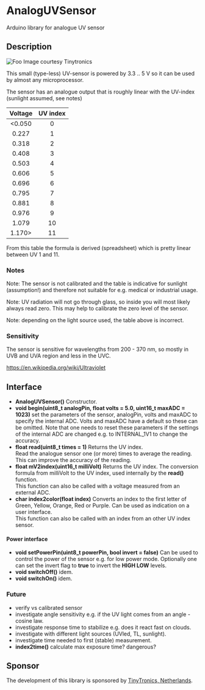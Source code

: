 # AnalogUVSensor

Arduino library for analogue UV sensor

## Description

![Foo](https://www.tinytronics.nl/shop/image/cache/catalog/products/product-003601/uv-light-sensor-module-200-370nm-80x80w.jpg)
Image courtesy Tinytronics

This small (type-less) UV-sensor is powered by 3.3 .. 5 V so it can be used by almost any microprocessor.

The sensor has an analogue output that is roughly linear with the UV-index (sunlight assumed, see notes)


| Voltage | UV index |
|:-------:|:--------:|
| <0.050  |     0    |
|  0.227  |     1    |
|  0.318  |     2    |
|  0.408  |     3    |
|  0.503  |     4    |
|  0.606  |     5    |
|  0.696  |     6    |
|  0.795  |     7    |
|  0.881  |     8    |
|  0.976  |     9    |
|  1.079  |    10    |
|  1.170> |    11    |

From this table the formula is derived (spreadsheet) which is pretty linear between UV 1 and 11.


### Notes

Note: The sensor is not calibrated and the table is indicative for sunlight (assumption!) 
and therefore not suitable for e.g. medical or industrial usage. 

Note: UV radiation will not go through glass, so inside you will most likely always read zero. 
This may help to calibrate the zero level of the sensor.

Note: depending on the light source used, the table above is incorrect.


### Sensitivity

The sensor is sensitive for wavelengths from 200 - 370 nm, so mostly in UVB and UVA region and less in the UVC. 

https://en.wikipedia.org/wiki/Ultraviolet


## Interface

- **AnalogUVSensor()** Constructor.
- **void begin(uint8_t analogPin, float volts = 5.0, uint16_t maxADC = 1023)** 
set the parameters of the sensor, analogPin, volts and maxADC to specify the internal ADC. Volts and maxADC have a default so these can be omitted.
Note that one needs to reset these parameters if the settings of the internal ADC are 
changed e.g. to INTERNAL_1V1 to change the accuracy.
- **float read(uint8_t times = 1)** Returns the UV index.  
Read the analogue sensor one (or more) times to average the reading. 
This can improve the accuracy of the reading.
- **float mV2index(uint16_t milliVolt)** Returns the UV index.  The conversion formula from milliVolt to the UV index, used internally by the **read()** function.  
This function can also be called with a voltage measured from an external ADC.
- **char index2color(float index)** Converts an index to the first letter of Green, 
Yellow, Orange, Red or Purple. Can be used as indication on a user interface.  
This function can also be called with an index from an other UV index sensor.


#### Power interface

- **void setPowerPin(uint8_t powerPin, bool invert = false)** 
Can be used to control the power of the sensor e.g. for low power mode. 
Optionally one can set the invert flag to **true** to invert the **HIGH LOW** levels.
- **void switchOff()** idem.
- **void switchOn()** idem.


### Future

- verify vs calibrated sensor
- investigate angle sensitivity e.g. if the UV light comes from an angle - cosine law.
- investigate response time to stabilize e.g. does it react fast on clouds.
- investigate with different light sources (UVled, TL, sunlight).
- investigate time needed to first (stable) measurement.
- **index2time()** calculate max exposure time? dangerous?


## Sponsor 

The development of this library is sponsored by [TinyTronics, Netherlands](https://www.tinytronics.nl/shop/nl).
